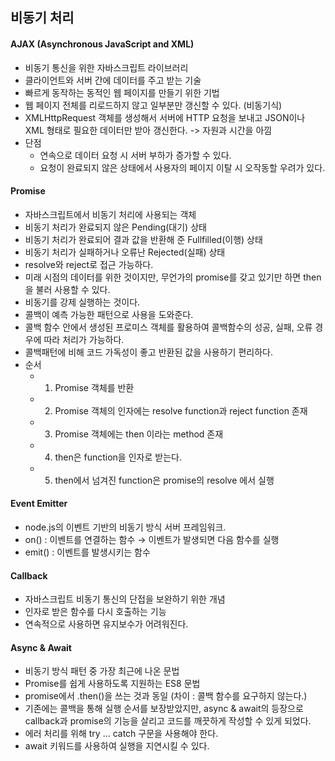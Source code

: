 ## 비동기 처리

#### AJAX (Asynchronous JavaScript and XML)
- 비동기 통신을 위한 자바스크립트 라이브러리
- 클라이언트와 서버 간에 데이터를 주고 받는 기술
- 빠르게 동작하는 동적인 웹 페이지를 만들기 위한 기법
- 웹 페이지 전체를 리로드하지 않고 일부분만 갱신할 수 있다. (비동기식)
- XMLHttpRequest 객체를 생성해서 서버에 HTTP 요청을 보내고 JSON이나 XML 형태로 필요한 데이터만 받아 갱신한다. -> 자원과 시간을 아낌
- 단점 
    - 연속으로 데이터 요청 시 서버 부하가 증가할 수 있다.
    - 요청이 완료되지 않은 상태에서 사용자의 페이지 이탈 시 오작동할 우려가 있다.


#### Promise
- 자바스크립트에서 비동기 처리에 사용되는 객체
- 비동기 처리가 완료되지 않은 Pending(대기) 상태
- 비동기 처리가 완료되어 결과 값을 반환해 준 Fullfilled(이행) 상태
- 비동기 처리가 실패하거나 오류난 Rejected(실패) 상태
- resolve와 reject로 접근 가능하다.
- 미래 시점의 데이터를 위한 것이지만, 무언가의 promise를 갖고 있기만 하면 then을 불러 사용할 수 있다.
- 비동기를 강제 실행하는 것이다.
- 콜백이 예측 가능한 패턴으로 사용을 도와준다.
- 콜백 함수 안에서 생성된 프로미스 객체를 활용하여 콜백함수의 성공, 실패, 오류 경우에 따라 처리가 가능하다.
- 콜백패턴에 비해 코드 가독성이 좋고 반환된 값을 사용하기 편리하다.
- 순서
    - 1. Promise 객체를 반환
    - 2. Promise 객체의 인자에는 resolve function과 reject function 존재
    - 3. Promise 객체에는 then 이라는 method 존재
    - 4. then은 function을 인자로 받는다.
    - 5. then에서 넘겨진 function은 promise의 resolve 에서 실행

#### Event Emitter

- node.js의 이벤트 기반의 비동기 방식 서버 프레임워크.
- on() : 이벤트를 연결하는 함수 → 이벤트가 발생되면 다음 함수를 실행
- emit() : 이벤트를 발생시키는 함수

#### Callback
- 자바스크립트 비동기 통신의 단접을 보완하기 위한 개념
- 인자로 받은 함수를 다시 호출하는 기능
- 연속적으로 사용하면 유지보수가 어려워진다.

#### Async & Await 
- 비동기 방식 패턴 중 가장 최근에 나온 문법
- Promise를 쉽게 사용하도록 지원하는 ES8 문법
- promise에서 .then()을 쓰는 것과 동일 (차이 : 콜백 함수를 요구하지 않는다.)
- 기존에는 콜백을 통해 실행 순서를 보장받았지만, async & await의 등장으로 callback과 promise의 기능을 살리고 코드를 깨끗하게 작성할 수 있게 되었다.
- 에러 처리를 위해 try ... catch 구문을 사용해야 한다.
- await 키워드를 사용하여 실행을 지연시킬 수 있다.